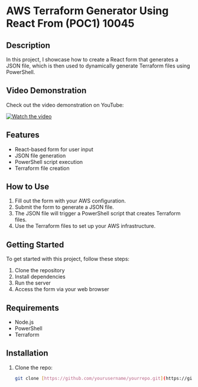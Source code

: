 
# AWS Terraform Generator Using React From (POC1) 10045


## Description
In this project, I showcase how to create a React form that generates a JSON file, which is then used to dynamically generate Terraform files using PowerShell.

## Video Demonstration
Check out the video demonstration on YouTube:

[![Watch the video](https://img.youtube.com/vi/8j0NQnemuPY/maxresdefault.jpg)](https://youtu.be/8j0NQnemuPY)

## Features
- React-based form for user input
- JSON file generation
- PowerShell script execution
- Terraform file creation

## How to Use
1. Fill out the form with your AWS configuration.
2. Submit the form to generate a JSON file.
3. The JSON file will trigger a PowerShell script that creates Terraform files.
4. Use the Terraform files to set up your AWS infrastructure.

## Getting Started
To get started with this project, follow these steps:
1. Clone the repository
2. Install dependencies
3. Run the server
4. Access the form via your web browser

## Requirements
- Node.js
- PowerShell
- Terraform

## Installation
1. Clone the repo:
   ```sh
   git clone [https://github.com/yourusername/yourrepo.git](https://github.com/niteshbhat/ReactForms.git)
